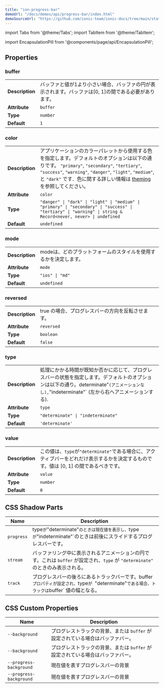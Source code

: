 ```yaml
---
title: "ion-progress-bar"
demoUrl: "/docs/demos/api/progress-bar/index.html"
demoSourceUrl: "https://github.com/ionic-team/ionic-docs/tree/main/static/demos/api/progress-bar/index.html"
---
```

import Tabs from '@theme/Tabs';
import TabItem from '@theme/TabItem';

<head>
  <title>Progress Bar | Horizontal App Progress Bar for Loading Indicator</title>
  <meta name="description" content="ion-progress-bars are horizontal loading indicators that inform users about the status of ongoing app processes—such as submitting a form or saving updates." />
</head>

import EncapsulationPill from '@components/page/api/EncapsulationPill';

<EncapsulationPill type="shadow" />


  
## Properties


### buffer

| | |
| --- | --- |
| **Description** | バッファと値が1より小さい場合、バッファの円が表示されます。バッファは[0, 1]の間である必要があります。 |
| **Attribute** | `buffer` |
| **Type** | `number` |
| **Default** | `1` |



### color

| | |
| --- | --- |
| **Description** | アプリケーションのカラーパレットから使用する色を指定します。デフォルトのオプションは以下の通りです。 `"primary"`, `"secondary"`, `"tertiary"`, `"success"`, `"warning"`, `"danger"`, `"light"`, `"medium"`, と `"dark"` です．色に関する詳しい情報は [theming](/docs/theming/basics) を参照してください。 |
| **Attribute** | `color` |
| **Type** | `"danger" \| "dark" \| "light" \| "medium" \| "primary" \| "secondary" \| "success" \| "tertiary" \| "warning" \| string & Record<never, never> \| undefined` |
| **Default** | `undefined` |



### mode

| | |
| --- | --- |
| **Description** | modeは、どのプラットフォームのスタイルを使用するかを決定します。 |
| **Attribute** | `mode` |
| **Type** | `"ios" \| "md"` |
| **Default** | `undefined` |



### reversed

| | |
| --- | --- |
| **Description** | true の場合、プログレスバーの方向を反転させます。 |
| **Attribute** | `reversed` |
| **Type** | `boolean` |
| **Default** | `false` |



### type

| | |
| --- | --- |
| **Description** | 処理にかかる時間が既知か否かに応じて、プログレスバーの状態を指定します。デフォルトのオプションは以下の通り。determinate"` (アニメーションなし), `"indeterminate"` (左から右へアニメーションする). |
| **Attribute** | `type` |
| **Type** | `"determinate" \| "indeterminate"` |
| **Default** | `'determinate'` |



### value

| | |
| --- | --- |
| **Description** | この値は、`type`が`"determinate"`である場合に、アクティブバーをどれだけ表示するかを決定するものです。値は [0, 1] の間であるべきです。 |
| **Attribute** | `value` |
| **Type** | `number` |
| **Default** | `0` |



## CSS Shadow Parts

| Name | Description |
| --- | --- |
| `progress` | type`が`"determinate"`のときは現在値を表示し、`type`が`"indeterminate"`のときは前後にスライドするプログレスバーです。 |
| `stream` | バッファリング中に表示されるアニメーションの円です。これは `buffer` が設定され、`type` が `"determinate"` のときのみ表示される。 |
| `track` | プログレスバーの後ろにあるトラックバーです。buffer`プロパティが設定され、`type`が `"determinate"` である場合、トラックは `buffer` 値の幅となる。 |


## CSS Custom Properties

| Name | Description |
| --- | --- |
| `--background` | プログレストラックの背景、または `buffer` が設定されている場合はバッファバー。 |
| `--background` | プログレストラックの背景、または `buffer` が設定されている場合はバッファバー。 |
| `--progress-background` | 現在値を表すプログレスバーの背景 |
| `--progress-background` | 現在値を表すプログレスバーの背景 |

